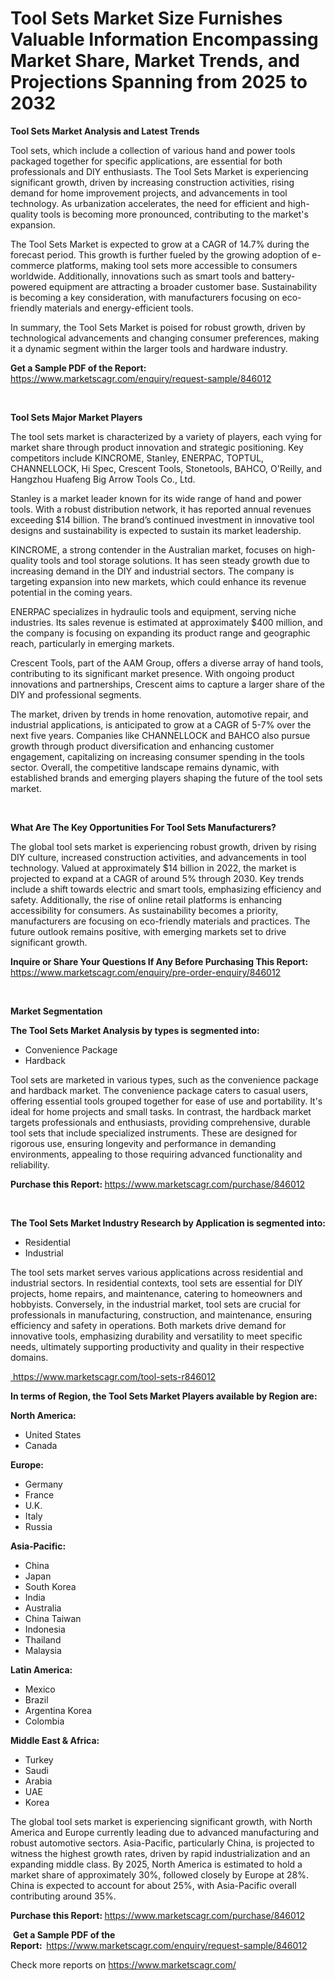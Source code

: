 <p><h1>Tool Sets Market Size Furnishes Valuable Information Encompassing Market Share, Market Trends, and Projections Spanning from 2025 to 2032</h1></p><p><strong>Tool Sets Market Analysis and Latest Trends</strong></p>
<p><p>Tool sets, which include a collection of various hand and power tools packaged together for specific applications, are essential for both professionals and DIY enthusiasts. The Tool Sets Market is experiencing significant growth, driven by increasing construction activities, rising demand for home improvement projects, and advancements in tool technology. As urbanization accelerates, the need for efficient and high-quality tools is becoming more pronounced, contributing to the market's expansion.</p><p>The Tool Sets Market is expected to grow at a CAGR of 14.7% during the forecast period. This growth is further fueled by the growing adoption of e-commerce platforms, making tool sets more accessible to consumers worldwide. Additionally, innovations such as smart tools and battery-powered equipment are attracting a broader customer base. Sustainability is becoming a key consideration, with manufacturers focusing on eco-friendly materials and energy-efficient tools. </p><p>In summary, the Tool Sets Market is poised for robust growth, driven by technological advancements and changing consumer preferences, making it a dynamic segment within the larger tools and hardware industry.</p></p>
<p><strong>Get a Sample PDF of the Report:&nbsp;</strong> <a href="https://www.marketscagr.com/enquiry/request-sample/846012?utm_campaign=2299&utm_medium=2&utm_source=Github&utm_content=ia&utm_term=20022025&utm_id=tool-sets">https://www.marketscagr.com/enquiry/request-sample/846012</a></p>
<p>&nbsp;</p>
<p><strong>Tool Sets Major Market Players</strong></p>
<p><p>The tool sets market is characterized by a variety of players, each vying for market share through product innovation and strategic positioning. Key competitors include KINCROME, Stanley, ENERPAC, TOPTUL, CHANNELLOCK, Hi Spec, Crescent Tools, Stonetools, BAHCO, O'Reilly, and Hangzhou Huafeng Big Arrow Tools Co., Ltd.</p><p>Stanley is a market leader known for its wide range of hand and power tools. With a robust distribution network, it has reported annual revenues exceeding $14 billion. The brand’s continued investment in innovative tool designs and sustainability is expected to sustain its market leadership.</p><p>KINCROME, a strong contender in the Australian market, focuses on high-quality tools and tool storage solutions. It has seen steady growth due to increasing demand in the DIY and industrial sectors. The company is targeting expansion into new markets, which could enhance its revenue potential in the coming years.</p><p>ENERPAC specializes in hydraulic tools and equipment, serving niche industries. Its sales revenue is estimated at approximately $400 million, and the company is focusing on expanding its product range and geographic reach, particularly in emerging markets.</p><p>Crescent Tools, part of the AAM Group, offers a diverse array of hand tools, contributing to its significant market presence. With ongoing product innovations and partnerships, Crescent aims to capture a larger share of the DIY and professional segments.</p><p>The market, driven by trends in home renovation, automotive repair, and industrial applications, is anticipated to grow at a CAGR of 5-7% over the next five years. Companies like CHANNELLOCK and BAHCO also pursue growth through product diversification and enhancing customer engagement, capitalizing on increasing consumer spending in the tools sector. Overall, the competitive landscape remains dynamic, with established brands and emerging players shaping the future of the tool sets market.</p></p>
<p>&nbsp;</p>
<p><strong>What Are The Key Opportunities For Tool Sets Manufacturers?</strong></p>
<p><p>The global tool sets market is experiencing robust growth, driven by rising DIY culture, increased construction activities, and advancements in tool technology. Valued at approximately $14 billion in 2022, the market is projected to expand at a CAGR of around 5% through 2030. Key trends include a shift towards electric and smart tools, emphasizing efficiency and safety. Additionally, the rise of online retail platforms is enhancing accessibility for consumers. As sustainability becomes a priority, manufacturers are focusing on eco-friendly materials and practices. The future outlook remains positive, with emerging markets set to drive significant growth.</p></p>
<p><strong>Inquire or Share Your Questions If Any Before Purchasing This Report:</strong> <a href="https://www.marketscagr.com/enquiry/pre-order-enquiry/846012?utm_campaign=2299&utm_medium=2&utm_source=Github&utm_content=ia&utm_term=20022025&utm_id=tool-sets">https://www.marketscagr.com/enquiry/pre-order-enquiry/846012</a></p>
<p>&nbsp;</p>
<p><strong>Market Segmentation</strong></p>
<p><strong>The Tool Sets Market Analysis by types is segmented into:</strong></p>
<p><ul><li>Convenience Package</li><li>Hardback</li></ul></p>
<p><p>Tool sets are marketed in various types, such as the convenience package and hardback market. The convenience package caters to casual users, offering essential tools grouped together for ease of use and portability. It's ideal for home projects and small tasks. In contrast, the hardback market targets professionals and enthusiasts, providing comprehensive, durable tool sets that include specialized instruments. These are designed for rigorous use, ensuring longevity and performance in demanding environments, appealing to those requiring advanced functionality and reliability.</p></p>
<p><strong>Purchase this Report:&nbsp;</strong><a href="https://www.marketscagr.com/purchase/846012?utm_campaign=2299&utm_medium=2&utm_source=Github&utm_content=ia&utm_term=20022025&utm_id=tool-sets">https://www.marketscagr.com/purchase/846012</a></p>
<p>&nbsp;</p>
<p><strong>The Tool Sets Market Industry Research by Application is segmented into:</strong></p>
<p><ul><li>Residential</li><li>Industrial</li></ul></p>
<p><p>The tool sets market serves various applications across residential and industrial sectors. In residential contexts, tool sets are essential for DIY projects, home repairs, and maintenance, catering to homeowners and hobbyists. Conversely, in the industrial market, tool sets are crucial for professionals in manufacturing, construction, and maintenance, ensuring efficiency and safety in operations. Both markets drive demand for innovative tools, emphasizing durability and versatility to meet specific needs, ultimately supporting productivity and quality in their respective domains.</p></p>
<p><a href="https://www.marketscagr.com/tool-sets-r846012?utm_campaign=2299&utm_medium=2&utm_source=Github&utm_content=ia&utm_term=20022025&utm_id=tool-sets">&nbsp;https://www.marketscagr.com/tool-sets-r846012</a></p>
<p><strong>In terms of Region, the Tool Sets Market Players available by Region are:</strong></p>
<p>
    <p> <strong> North America: </strong>
        <ul>
            <li>United States</li>
            <li>Canada</li>
        </ul>
        </p> 
    <p> <strong> Europe: </strong>
        <ul>
            <li>Germany</li>
            <li>France</li>
            <li>U.K.</li>
            <li>Italy</li>
            <li>Russia</li>
        </ul>
        </p> 
    <p> <strong> Asia-Pacific: </strong>
        <ul>
            <li>China</li>
            <li>Japan</li>
            <li>South Korea</li>
            <li>India</li>
            <li>Australia</li>
            <li>China Taiwan</li>
            <li>Indonesia</li>
            <li>Thailand</li>
            <li>Malaysia</li>
        </ul>
        </p> 
    <p> <strong> Latin America: </strong>
        <ul>
            <li>Mexico</li>
            <li>Brazil</li>
            <li>Argentina Korea</li>
            <li>Colombia</li>
        </ul>
        </p> 
    <p> <strong> Middle East & Africa: </strong>
        <ul>
            <li>Turkey</li>
            <li>Saudi</li>
            <li>Arabia</li>
            <li>UAE</li>
            <li>Korea</li>
        </ul>
    </p>
    </p>
<p><p>The global tool sets market is experiencing significant growth, with North America and Europe currently leading due to advanced manufacturing and robust automotive sectors. Asia-Pacific, particularly China, is projected to witness the highest growth rates, driven by rapid industrialization and an expanding middle class. By 2025, North America is estimated to hold a market share of approximately 30%, followed closely by Europe at 28%. China is expected to account for about 25%, with Asia-Pacific overall contributing around 35%.</p></p>
<p><strong>Purchase this Report: </strong><a href="https://www.marketscagr.com/purchase/846012?utm_campaign=2299&utm_medium=2&utm_source=Github&utm_content=ia&utm_term=20022025&utm_id=tool-sets">https://www.marketscagr.com/purchase/846012</a></p>
<p>&nbsp;<strong>Get a Sample PDF of the Report:&nbsp;&nbsp;</strong><a href="https://www.marketscagr.com/enquiry/request-sample/846012?utm_campaign=2299&utm_medium=2&utm_source=Github&utm_content=ia&utm_term=20022025&utm_id=tool-sets">https://www.marketscagr.com/enquiry/request-sample/846012</a></p>
<p><strong></strong></p>
<p>Check more reports on <a href="https://www.marketscagr.com/?utm_campaign=2299&utm_medium=2&utm_source=Github&utm_content=ia&utm_term=20022025&utm_id=tool-sets">https://www.marketscagr.com/</a></p>